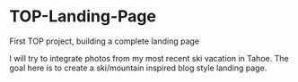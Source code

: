 # TOP-Landing-Page
First TOP project, building a complete landing page


I will try to integrate photos from my most recent ski vacation in Tahoe. The goal here is to create a ski/mountain inspired blog style landing page. 